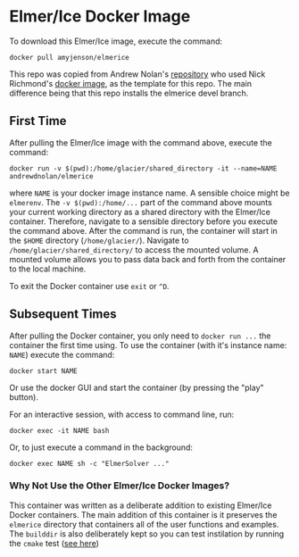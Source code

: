 # Elmer/Ice Docker Image


To download this Elmer/Ice image, execute the command:   
```{bash}
docker pull amyjenson/elmerice
```  
This repo was copied from Andrew Nolan's [repository](https://github.com/andrewdnolan/docker-elmerice/tree/main) who used Nick Richmond's [docker image](https://hub.docker.com/r/nwrichmond/elmerice), as the template for this repo. The main difference being that this repo installs the elmerice devel branch. 

## First Time

After pulling the Elmer/Ice image with the command above, execute the command:  
```{bash}
docker run -v $(pwd):/home/glacier/shared_directory -it --name=NAME andrewdnolan/elmerice  
```
where `NAME` is your docker image instance name. A sensible choice might be `elmerenv`. The `-v $(pwd):/home/...` part of the command above mounts your current working directory as a shared directory with the Elmer/Ice container. Therefore, navigate to a sensible directory before you execute the command above. After the command is run, the container will start in the `$HOME` directory (`/home/glacier/`). Navigate to `/home/glacier/shared_directory/` to access the mounted volume. A mounted volume allows you to pass data back and forth from the container to the local machine.

To exit the Docker container use `exit` or `^D`.

## Subsequent Times
After pulling the Docker container, you only need to `docker run ...` the container the first time using. To use the container (with it's instance name: `NAME`) execute the command:

```{bash}
docker start NAME
```
Or use the docker GUI and start the container (by pressing the "play" button).

For an interactive session, with access to command line, run:
```{bash}
docker exec -it NAME bash
```

Or, to just execute a command in the background:
```{bash}
docker exec NAME sh -c "ElmerSolver ..."
```

### Why Not Use the Other Elmer/Ice Docker Images?   
This container was written as a deliberate addition to existing Elmer/Ice Docker containers. The main addition of this container is it preserves the `elmerice` directory that containers all of the user functions and examples. The `builddir` is also deliberately kept so you can test instilation by running the `cmake` test ([see here](http://elmerfem.org/elmerice/wiki/doku.php?id=compilation:tests))
